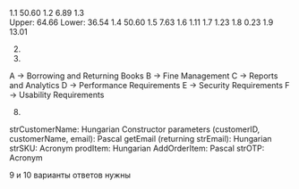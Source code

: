 1.1     50.60
1.2     6.89
1.3     
Upper: 64.66 
Lower: 36.54 
1.4     50.60
1.5     7.63
1.6     1.11
1.7     1.23
1.8     0.23
1.9     13.01

2.

6.
A → Borrowing and Returning Books
B → Fine Management
C → Reports and Analytics
D → Performance Requirements
E → Security Requirements
F → Usability Requirements

8.
strCustomerName: Hungarian
Constructor parameters (customerID, customerName, email): Pascal
getEmail (returning strEmail): Hungarian
strSKU: Acronym
prodItem: Hungarian
AddOrderItem: Pascal
strOTP: Acronym

9 и 10 варианты ответов нужны